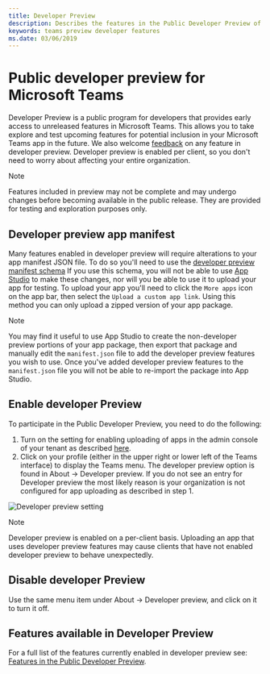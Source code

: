```yaml
---
title: Developer Preview
description: Describes the features in the Public Developer Preview of Microsoft Teams
keywords: teams preview developer features
ms.date: 03/06/2019
---
```

# Public developer preview for Microsoft Teams

Developer Preview is a public program for developers that provides early access to unreleased features in Microsoft Teams. This allows you to take explore and test upcoming features for potential inclusion in your Microsoft Teams app in the future. We also welcome [feedback](~/feedback.md) on any feature in developer preview. Developer preview is enabled per client, so you don't need to worry about affecting your entire organization.

>[!NOTE]
>Features included in preview may not be complete and may undergo changes before becoming available in the public release. They are provided for testing and exploration purposes only.

## Developer preview app manifest

Many features enabled in developer preview will require alterations to your app manifest JSON file. To do so you'll need to use the [developer preview manifest schema](~/resources/schema/manifest-schema-dev-preview.md) If you use this schema, you will not be able to use [App Studio](~/get-started/get-started-app-studio.md) to make these changes, nor will you be able to use it to upload your app for testing. To upload your app you'll need to click the `More apps` icon on the app bar, then select the `Upload a custom app link`. Using this method you can only upload a zipped version of your app package.

>[!NOTE]
>You may find it useful to use App Studio to create the non-developer preview portions of your app package, then export that package and manually edit the `manifest.json` file to add the developer preview features you wish to use. Once you've added developer preview features to the `manifest.json` file you will not be able to re-import the package into App Studio.

## Enable developer Preview

To participate in the Public Developer Preview, you need to do the following:

1. Turn on the setting for enabling uploading of apps in the admin console of your tenant as described [here](~/get-started/get-started-tenant.md).
2. Click on your profile (either in the upper right or lower left of the Teams interface) to display the Teams menu. The developer preview option is found in About → Developer preview. If you do not see an entry for Developer preview the most likely reason is your organization is not configured for app uploading as described in step 1.

![Developer preview setting](~/assets/images/developerpreview.png)

>[!NOTE]
>Developer preview is enabled on a per-client basis. Uploading an app that uses developer preview features may cause clients that have not enabled developer preview to behave unexpectedly.

## Disable developer Preview

Use the same menu item under About → Developer preview, and click on it to turn it off.

## Features available in Developer Preview

For a full list of the features currently enabled in developer preview see: [Features in the Public Developer Preview](~/resources/dev-preview/developer-preview-features.md).